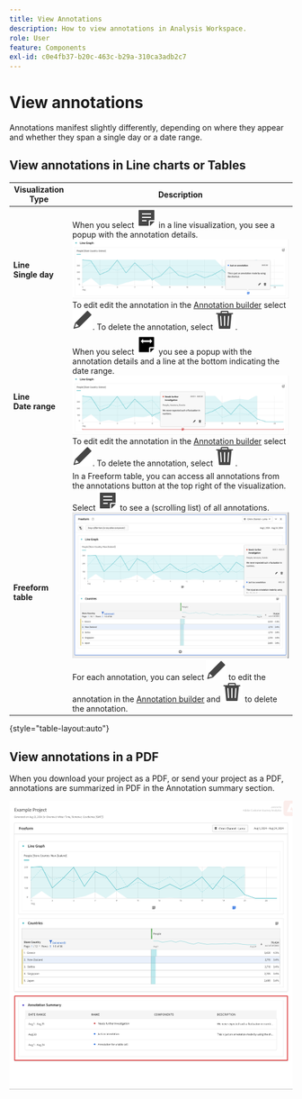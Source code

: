 ```yaml
---
title: View Annotations
description: How to view annotations in Analysis Workspace.
role: User
feature: Components
exl-id: c0e4fb37-b20c-463c-b29a-310ca3adb2c7
---
```

# View annotations

Annotations manifest slightly differently, depending on where they appear and whether they span a single day or a date range. 

## View annotations in Line charts or Tables

| Visualization<br/>Type | Description |
| --- | --- |
| **Line**<br/>**Single day** | When you select ![Annotate](/help/assets/icons/Annotate.svg) in a line visualization, you see a popup with the annotation details.<br/>![Annotation single day](assets/annotation-single-day.png)<br/>To edit edit the annotation in the [Annotation builder](create-annotations.md#annotation-builder) select ![Edit](/help/assets/icons/Edit.svg). To delete the annotation, select ![Delete](/help/assets/icons/Delete.svg). |
| **Line**<br/>**Date range** |  When you select ![AnnotateRange](/help/assets/icons/AnnotateRange.svg) you see a popup with the annotation details and a line at the bottom indicating the date range.<br/>![Annotation range](assets/annotation-range.png)To edit edit the annotation in the [Annotation builder](create-annotations.md#annotation-builder) select ![Edit](/help/assets/icons/Edit.svg). To delete the annotation, select ![Delete](/help/assets/icons/Delete.svg). |
| **Freeform table**| In a Freeform table, you can access all annotations from the annotations button at the top right of the visualization. Select ![Annotate](/help/assets/icons/Annotate.svg) to see a (scrolling list) of all annotations.<br/>![Annotations table](assets/annotations-table.png)<br/>For each annotation, you can select ![Edit](/help/assets/icons/Edit.svg) to edit the annotation in the [Annotation builder](create-annotations.md#annotation-builder) and ![Delete](/help/assets/icons/Delete.svg) to delete the annotation. |

{style="table-layout:auto"}

## View annotations in a PDF

When you download your project as a PDF, or send your project as a PDF, annotations are summarized in PDF in the Annotation summary section.

![Highlighted view of a .pdf file showing explanations of annotations.](assets/annotations-pdf.png)
